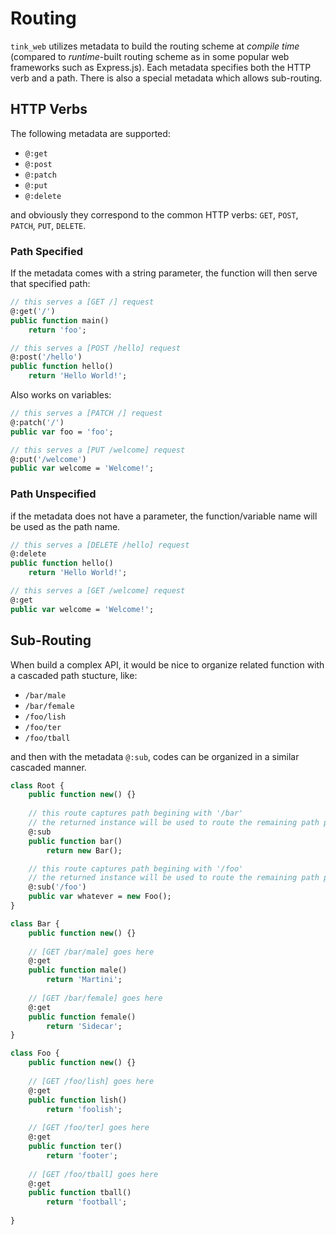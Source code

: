 # Routing

`tink_web` utilizes metadata to build the routing scheme at _compile time_
(compared to _runtime_-built routing scheme as in some popular web frameworks such as Express.js).
Each metadata specifies both the HTTP verb and a path. There is also a special metadata
which allows sub-routing.

## HTTP Verbs

The following metadata are supported:

- `@:get`
- `@:post`
- `@:patch`
- `@:put`
- `@:delete`

and obviously they correspond to the common HTTP verbs: `GET`, `POST`, `PATCH`, `PUT`, `DELETE`.

### Path Specified

If the metadata comes with a string parameter, the function will then serve that specified path:

```haxe
// this serves a [GET /] request
@:get('/')
public function main()
	return 'foo';

// this serves a [POST /hello] request
@:post('/hello') 
public function hello()
	return 'Hello World!';
```

Also works on variables:

```haxe
// this serves a [PATCH /] request
@:patch('/') 
public var foo = 'foo';

// this serves a [PUT /welcome] request
@:put('/welcome') 
public var welcome = 'Welcome!';
```

### Path Unspecified

if the metadata does not have a parameter, the function/variable name will be used as the path name.

```haxe
// this serves a [DELETE /hello] request
@:delete
public function hello()
	return 'Hello World!';

// this serves a [GET /welcome] request
@:get
public var welcome = 'Welcome!';
```

## Sub-Routing

When build a complex API, it would be nice to organize related function with a cascaded
path stucture, like:

- `/bar/male`
- `/bar/female`
- `/foo/lish`
- `/foo/ter`
- `/foo/tball`

and then with the metadata `@:sub`, codes can be organized in a similar cascaded manner.

```haxe
class Root {
	public function new() {}
	
	// this route captures path begining with '/bar'
	// the returned instance will be used to route the remaining path parts
	@:sub
	public function bar()
		return new Bar();

	// this route captures path begining with '/foo'
	// the returned instance will be used to route the remaining path parts
	@:sub('/foo')
	public var whatever = new Foo();
}

class Bar {
	public function new() {}
	
	// [GET /bar/male] goes here
	@:get
	public function male()
		return 'Martini';
	
	// [GET /bar/female] goes here
	@:get
	public function female()
		return 'Sidecar';
}

class Foo {
	public function new() {}
	
	// [GET /foo/lish] goes here
	@:get
	public function lish()
		return 'foolish';
	
	// [GET /foo/ter] goes here
	@:get
	public function ter()
		return 'footer';
	
	// [GET /foo/tball] goes here
	@:get
	public function tball()
		return 'football';
		
}
```